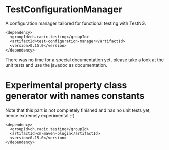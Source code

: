 # TestConfigurationManager
A configuration manager tailored for functional testing with TestNG.

```
<dependency>
  <groupId>ch.racic.testing</groupId>
  <artifactId>test-configuration-manager</artifactId>
  <version>0.15.0</version>
</dependency>
```

There was no time for a special documentation yet, please take a look at the unit tests and use the javadoc as documentation.

# Experimental property class generator with names constants
Note that this part is not completely finished and has no unit tests yet, hence extremely experimental ;-)
```
<dependency>
  <groupId>ch.racic.testing</groupId>
  <artifactId>cm-maven-plugin</artifactId>
  <version>0.15.0</version>
</dependency>
```